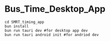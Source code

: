 # Bus_Time_Desktop_App
```shell 
cd SMRT_timing_app
bun install
bun run tauri dev #for desktop app dev
bun run tauri android init #for andriod dev
```